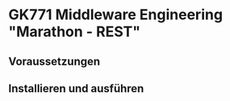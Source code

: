 # GK771 Middleware Engineering "Marathon - REST"


## Voraussetzungen


## Installieren und ausführen
